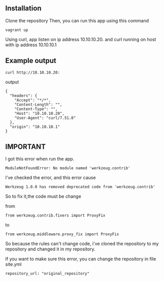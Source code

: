## Installation

Clone the repository
Then, you can run this app using this command

```
vagrant up
```

Using curl, app listen on ip address 10.10.10.20. and curl running on
host with ip address 10.10.10.1



## Example output


```
curl http://10.10.10.20:

```

output

```
{
  "headers": {
    "Accept": "*/*",
    "Content-Length": "",
    "Content-Type": "",
    "Host": "10.10.10.20",
    "User-Agent": "curl/7.51.0"
  },
  "origin": "10.10.10.1"
}
```

## IMPORTANT

I got this error when run the app.

```
ModuleNotFoundError: No module named 'werkzeug.contrib'

```

I've checked the error, and this error cause 

```
Werkzeug 1.0.0 has removed deprecated code from 'werkzeug.contrib'
```

So to fix it,the code must be change 

from

```
from werkzeug.contrib.fixers import ProxyFix
```

to 

```
from werkzeug.middleware.proxy_fix import ProxyFix
```

So because the rules can't change code, i've cloned the repository to my repository and changed it in my repository.


If you want to make sure this error, you can change the repository in file site.yml


```
repository_url: "original_repository"
```


